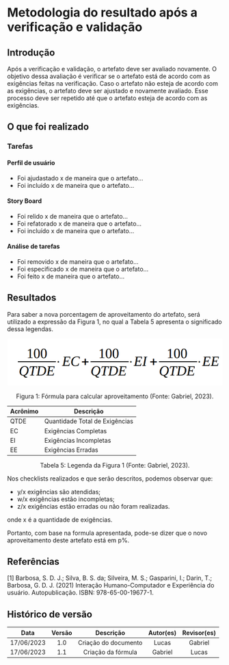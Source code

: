 # Metodologia do resultado após a verificação e validação

## Introdução

Após a verificação e validação, o artefato deve ser avaliado novamente. O objetivo dessa avaliação é verificar se o artefato está de acordo com as exigências feitas na verificação. Caso o artefato não esteja de acordo com as exigências, o artefato deve ser ajustado e novamente avaliado. Esse processo deve ser repetido até que o artefato esteja de acordo com as exigências.

## O que foi realizado

### Tarefas

#### Perfil de usuário

- Foi ajudastado x de maneira que o artefato...
- Foi incluído x de maneira que o artefato...

#### Story Board

- Foi relido x de maneira que o artefato...
- Foi refatorado x de maneira que o artefato...
- Foi incluído x de maneira que o artefato...

#### Análise de tarefas

- Foi removido x de maneira que o artefato...
- Foi especificado x de maneira que o artefato...
- Foi feito x de maneira que o artefato...

## Resultados

Para saber a nova porcentagem de aproveitamento do artefato, será utilizado a expressão da Figura 1, no qual a Tabela 5 apresenta o significado dessa legendas.

<img src="../../images/formulaCalculoExigencias.png"  alt="legenda da fórmula da figura 1"/>
<div style="text-align: center">

<p> Figura 1: Fórmula para calcular aproveitamento (Fonte: Gabriel, 2023). </p>
</div>

| Acrônimo | Descrição                     |
| --------- | ------------------------------- |
| QTDE      | Quantidade Total de Exigências |
| EC        | Exigências Completas           |
| EI        | Exigências Incompletas         |
| EE        | Exigências Erradas             |

<div style="text-align: center">
<p> Tabela 5: Legenda da Figura 1 (Fonte: Gabriel, 2023). </p>
</div>

Nos checklists realizados e que serão descritos, podemos observar que:

- y/x exigências são atendidas;
- w/x exigências estão incompletas;
- z/x exigências estão erradas ou não foram realizadas.

onde x é a quantidade de exigências.

Portanto, com base na formula apresentada, pode-se dizer que o novo aproveitamento deste artefato está em p%.

## Referências

[1] Barbosa, S. D. J.; Silva, B. S. da; Silveira, M. S.; Gasparini, I.; Darin, T.; Barbosa, G. D. J. (2021) Interação Humano-Computador e Experiência do usuário. Autopublicação. ISBN: 978-65-00-19677-1.

## Histórico de versão

|    Data    | Versão |      Descrição      | Autor(es) | Revisor(es) |
| :--------: | :-----: | :--------------------: | :-------: | :---------: |
| 17/06/2023 |   1.0   | Criação do documento |   Lucas   |   Gabriel   |
| 17/06/2023 |   1.1   | Criação da fórmula |  Gabriel  |    Lucas    |
